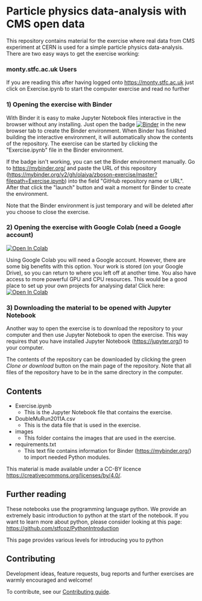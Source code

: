 # Particle physics data-analysis with CMS open data
This repository contains material for the exercise where real data from CMS experiment at CERN is used
for a simple particle physics data-analysis. There are two easy ways to get the exercise working:

### monty.stfc.ac.uk Users
If you are reading this after having logged onto https://monty.stfc.ac.uk just click on Exercise.ipynb to start the computer exercise and read no further


### 1) Opening the exercise with Binder

With Binder it is easy to make Jupyter Notebook files interactive in the browser without any installing. Just open the badge [![Binder](https://mybinder.org/badge_logo.svg)](https://mybinder.org/v2/gh/olaiya/zboson-exercise/master?filepath=Exercise.ipynb)  in the new browser tab to create the Binder environment. When Binder has finished building the interactive environment, it will automatically show the contents of the repository. The
exercise can be started by clicking the "Exercise.ipynb" file in the Binder environment.

If the badge isn't working, you can set the Binder environment manually. Go to <https://mybinder.org/> and paste the URL of this repository (https://mybinder.org/v2/gh/olaiya/zboson-exercise/master?filepath=Exercise.ipynb)
into the field "GitHub repository name or URL". After that click the "launch" button and wait a moment for Binder to create the environment.

Note that the Binder environment is just temporary and will be deleted after you choose to close the exercise.

### 2) Opening the exercise with Google Colab (need a Google account) <a target="_blank" href="https://colab.research.google.com/github/olaiya/zboson-exercise/blob/colab/Exercise.ipynb">
  <img src="https://colab.research.google.com/assets/colab-badge.svg" alt="Open In Colab"/>
</a>

Using Google Colab you will need a Google account. However, there are some big benefits with this option. Your work is stored (on your Google Drive), so you can return to where you left off at another time. You also have access to more powerful GPU and CPU resources. This would be a good place to set up your own projects for analysing data! Click here: <a target="_blank" href="https://colab.research.google.com/github/olaiya/zboson-exercise/blob/colab/Exercise.ipynb">
  <img src="https://colab.research.google.com/assets/colab-badge.svg" alt="Open In Colab"/>
</a>


### 3) Downloading the material to be opened with Jupyter Notebook

Another way to open the exercise is to download the repository to your computer and then use Jupyter Notebook to open the 
exercise. This way requires that you have installed Jupyter Notebook (https://jupyter.org/) to your computer.

The contents of the repository can be downloaded by clicking the green _Clone or download_ button on the main page of
the repository. Note that all files of the repository have to be in the same directory in the computer.


## Contents
- Exercise.ipynb
  - This is the Jupyter Notebook file that contains the exercise.
- DoubleMuRun2011A.csv
  - This is the data file that is used in the exercise.
- images
  - This folder contains the images that are used in the exercise.
- requirements.txt
  - This text file contains information for Binder (https://mybinder.org/) to import needed Python modules.
  
This material is made available under a CC-BY licence <https://creativecommons.org/licenses/by/4.0/>.

## Further reading
These notebooks use the programming language python. We provide an extremely basic introduction to python at the start of the notebook. If you want to learn more about python, please consider looking at this page: https://github.com/stfcoz/PythonIntroduction
<br>

This page provides various levels for introducing you to python

## Contributing
Development ideas, feature requests, bug reports and further exercises are warmly encouraged and welcome! <br>

To contribute, see our [Contributing guide](https://github.com/cms-opendata-education/cms-opendata-education/blob/master/Contributing.rst).
